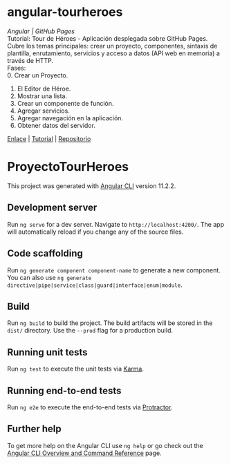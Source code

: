 # angular-tourheroes
_Angular | GitHub Pages_  
Tutorial: Tour de Héroes - Aplicación desplegada sobre GitHub Pages.  
Cubre los temas principales: crear un proyecto, componentes, sintaxis de plantilla, enrutamiento, servicios y acceso a datos (API web en memoria) a través de HTTP.  
Fases:  
0. Crear un Proyecto.  
1. El Editor de Héroe.  
2. Mostrar una lista.  
3. Crear un componente de función.  
4. Agregar servicios.  
5. Agregar navegación en la aplicación.  
6. Obtener datos del servidor.
  
[Enlace](https://luisvalles92.github.io/angular-tourheroes/) | [Tutorial](https://docs.angular.lat/tutorial) | [Repositorio](https://github.com/LuisValles92/angular-tourheroes)
  
# ProyectoTourHeroes

This project was generated with [Angular CLI](https://github.com/angular/angular-cli) version 11.2.2.

## Development server

Run `ng serve` for a dev server. Navigate to `http://localhost:4200/`. The app will automatically reload if you change any of the source files.

## Code scaffolding

Run `ng generate component component-name` to generate a new component. You can also use `ng generate directive|pipe|service|class|guard|interface|enum|module`.

## Build

Run `ng build` to build the project. The build artifacts will be stored in the `dist/` directory. Use the `--prod` flag for a production build.

## Running unit tests

Run `ng test` to execute the unit tests via [Karma](https://karma-runner.github.io).

## Running end-to-end tests

Run `ng e2e` to execute the end-to-end tests via [Protractor](http://www.protractortest.org/).

## Further help

To get more help on the Angular CLI use `ng help` or go check out the [Angular CLI Overview and Command Reference](https://angular.io/cli) page.
